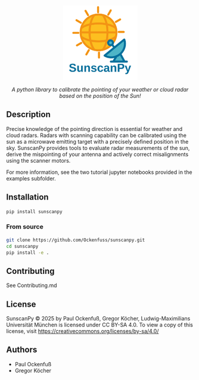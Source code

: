 
<div align="center">
  <img src="assets/icons/SunscanPyLogo.svg" alt="SunscanPy Logo" width="200" height="auto">
  <!-- <h1>SunscanPy</h1> -->
  <p><em>A python library to calibrate the pointing of your weather or cloud radar based on the position of the Sun!</em></p>
</div>

## Description

Precise knowledge of the pointing direction is essential for weather and cloud radars. Radars with scanning capability can be calibrated using the sun as a microwave emitting target with a precisely defined position in the sky.
SunscanPy provides tools to evaluate radar measurements of the sun, derive the mispointing of your antenna and actively correct misalignments using the scanner motors.

For more information, see the two tutorial jupyter notebooks provided in the examples subfolder.

## Installation
```bash
pip install sunscanpy
```

### From source

```bash
git clone https://github.com/Ockenfuss/sunscanpy.git
cd sunscanpy
pip install -e .
```

## Contributing
See Contributing.md

## License

SunscanPy  © 2025 by Paul Ockenfuß, Gregor Köcher, Ludwig-Maximilians Universität München is licensed under CC BY-SA 4.0. To view a copy of this license, visit https://creativecommons.org/licenses/by-sa/4.0/


## Authors

- Paul Ockenfuß
- Gregor Köcher
